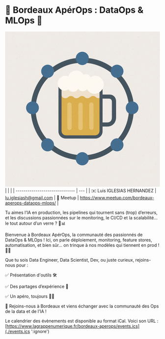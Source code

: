 # 🚀 Bordeaux ApérOps : DataOps & MLOps 🍷
![Logo AperOps](./logo_aperops.png)
|                                |     |
| ------------------------------ | --- |
| ✉️ Luis IGLESIAS HERNANDEZ | lu.iglesiash@gmail.com
| 👥 Meetup | https://www.meetup.com/bordeaux-aperops-dataops-mlops/ |


Tu aimes l’IA en production, les pipelines qui tournent sans (trop) d’erreurs, et les discussions passionnées sur le monitoring, le CI/CD et la scalabilité… le tout autour d’un verre ? 🍻📊

Bienvenue à Bordeaux ApérOps, la communauté des passionnés de DataOps & MLOps ! Ici, on parle déploiement, monitoring, feature stores, automatisation, et bien sûr… on trinque à nos modèles qui tiennent en prod ! 🤖🔥

Que tu sois Data Engineer, Data Scientist, Dev, ou juste curieux, rejoins-nous pour :

✅ Présentation d'outils 🛠️

✅ Des partages d’expérience 🚀

✅ Un apéro, toujours 🍷🍕

📍 Rejoins-nous à Bordeaux et viens échanger avec la communauté des Ops de la data et de l’IA !

Le calendrier des évènements est disponible au format iCal.
Voici son URL : [https://www.lagrappenumerique.fr/bordeaux-aperops/events.ics](./events.ics ':ignore')

<!-- EVENTS:START -->
<!-- EVENTS:END -->
